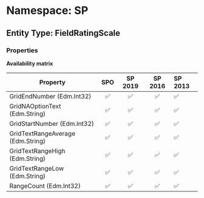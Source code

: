 # Namespace: SP

## Entity Type: FieldRatingScale

### Properties

**Availability matrix**

Property | SPO | SP 2019 | SP 2016 | SP 2013
----------|:---:|:-------:|:-------:|:-------
GridEndNumber (Edm.Int32) | ✅ | ✅ | ✅ | ✅
GridNAOptionText (Edm.String) | ✅ | ✅ | ✅ | ✅
GridStartNumber (Edm.Int32) | ✅ | ✅ | ✅ | ✅
GridTextRangeAverage (Edm.String) | ✅ | ✅ | ✅ | ✅
GridTextRangeHigh (Edm.String) | ✅ | ✅ | ✅ | ✅
GridTextRangeLow (Edm.String) | ✅ | ✅ | ✅ | ✅
RangeCount (Edm.Int32) | ✅ | ✅ | ✅ | ✅

